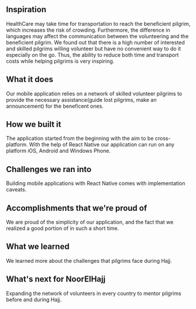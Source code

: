 ## Inspiration
HealthCare may take time for transportation to reach the beneficient pilgrim, which increases the risk of crowding.
Furthermore, the difference in languages may affect the communication between the volunteering and the beneficient pilgrim. We found out that there is a high number of interested and skilled pilgrims willing volunteer but have no convenient way to do it especially on the go. Thus, the ability to reduce both time and transport costs while helping pilgrims is very inspiring.

## What it does
Our mobile application relies on a network of skilled volunteer pilgrims to provide the necessary assistance(guide lost pilgrims, make an announcement) for the beneficent ones.

## How we built it
The application started from the beginning with the aim to be cross-platform. With the help of React Native our application can run on any platform iOS, Android and Windows Phone.

## Challenges we ran into
Building mobile applications with React Native comes with implementation caveats. 

## Accomplishments that we're proud of
We are proud of the simplicity of our application, and the fact that we realized a good portion of in such a short time.

## What we learned
We learned more about the challenges that pilgrims face during Hajj.

## What's next for NoorElHajj
Expanding the network of volunteers in every country to mentor pilgrims before and during Hajj.
